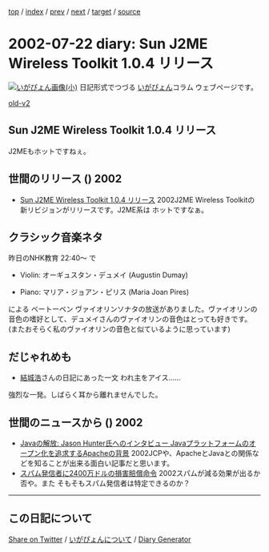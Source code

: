 [top](https://igapyon.github.io/diary/) 
 / [index](https://igapyon.github.io/diary/2002/index.html) 
 / [prev](https://igapyon.github.io/diary/2002/ig020719.html) 
 / [next](https://igapyon.github.io/diary/2002/ig020723.html) 
 / [target](https://igapyon.github.io/diary/2002/ig020722.html) 
 / [source](https://github.com/igapyon/diary/blob/gh-pages/2002/ig020722.html.src.md) 

2002-07-22 diary: Sun J2ME Wireless Toolkit 1.0.4 リリース
=====================================================================================================
[![いがぴょん画像(小)](https://igapyon.github.io/diary/images/iga200306s.jpg "いがぴょん")](https://igapyon.github.io/diary/memo/memoigapyon.html) 日記形式でつづる [いがぴょん](https://igapyon.github.io/diary/memo/memoigapyon.html)コラム ウェブページです。

[old-v2](ig020722-orig.html)

## Sun J2ME Wireless Toolkit 1.0.4 リリース

J2MEもホットですねぇ。


## 世間のリリース () 2002

* [Sun J2ME Wireless Toolkit 1.0.4 リリース](http://java.sun.com/products/j2mewtoolkit/ja_download-1_0_4.html)  2002J2ME Wireless Toolkitの新リビジョンがリリースです。J2ME系は ホットですなぁ。

## クラシック音楽ネタ

昨日のNHK教育 22:40～ で 

* Violin: オーギュスタン・デュメイ (Augustin Dumay)
  
* Piano: マリア・ジョアン・ピリス (Maria Joan Pires)

による ベートーベン ヴァイオリンソナタの放送がありました。ヴァイオリンの音色の嗜好として、デュメイさんのヴァイオリンの音色はとっても好きです。(またおそらく私のヴァイオリンの音色と似ているように思っています)

## だじゃれめも

* [結城浩](http://www.hyuki.com/)さんの日記にあった一文
  われ主をアイス……

強烈な一発。しばらく耳から離れませんでした。

## 世間のニュースから () 2002

* [Javaの解放: Jason Hunter氏へのインタビュー Javaプラットフォームのオープン化を追求するApacheの背景](http://www-6.ibm.com/jp/developerworks/java/020621/j_j-hunter.html)  2002JCPや、ApacheとJavaとの関係などを知ることが出来る面白い記事だと思います。
* [スパム発信者に2400万ドルの損害賠償命令](http://www.zdnet.co.jp/news/0207/20/nebt_03.html)  2002スパムが減る効果が出るか否や。また そもそもスパム発信者は特定できるのか？

----------------------------------------------------------------------------------------------------

## この日記について

[Share on Twitter](https://twitter.com/intent/tweet?hashtags=igapyon%2Cdiary%2C%E3%81%84%E3%81%8C%E3%81%B4%E3%82%87%E3%82%93&text=Sun+J2ME+Wireless+Toolkit+1.0.4+%E3%83%AA%E3%83%AA%E3%83%BC%E3%82%B9&url=https%3A%2F%2Figapyon.github.io%2Fdiary%2F2002%2Fig020722.html) / [いがぴょんについて](https://igapyon.github.io/diary/memo/memoigapyon.html) / [Diary Generator](https://github.com/igapyon/igapyonv3)
